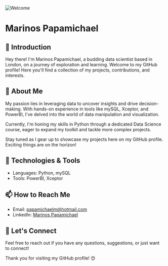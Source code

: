 <picture>
<img alt="Welcome" src="https://github.com/MarinosPapamichael/test1/blob/d29d72f35e1f9b26c2adc5ae11394a1e6be68081/Solo_leveling.jpeg">
</picture>

# Marinos Papamichael

## 👋 Introduction

Hey there! I'm Marinos Papamichael, a budding data scientist based in London, on a journey of exploration and learning. Welcome to my GitHub profile! Here you'll find a collection of my projects, contributions, and interests.

## 🚀 About Me
My passion lies in leveraging data to uncover insights and drive decision-making. With hands-on experience in tools like mySQL, Xceptor, and PowerBI, I've delved into the world of data manipulation and visualization. 

Currently, I'm honing my skills in Python through a dedicated Data Science course, eager to expand my toolkit and tackle more complex projects.

Stay tuned as I gear up to showcase my projects here on my GitHub profile. Exciting things are on the horizon!


## 🔧 Technologies & Tools

- Languages: Python, mySQL
- Tools: PowerBI, Xceptor

## 📫 How to Reach Me

- Email: papamichaelm@hotmail.com
- LinkedIn: [Marinos Papamichael](https://www.linkedin.com/in/marinospapamichael/)

## 🤝 Let's Connect

Feel free to reach out if you have any questions, suggestions, or just want to connect!





Thank you for visiting my GitHub profile! 😊

